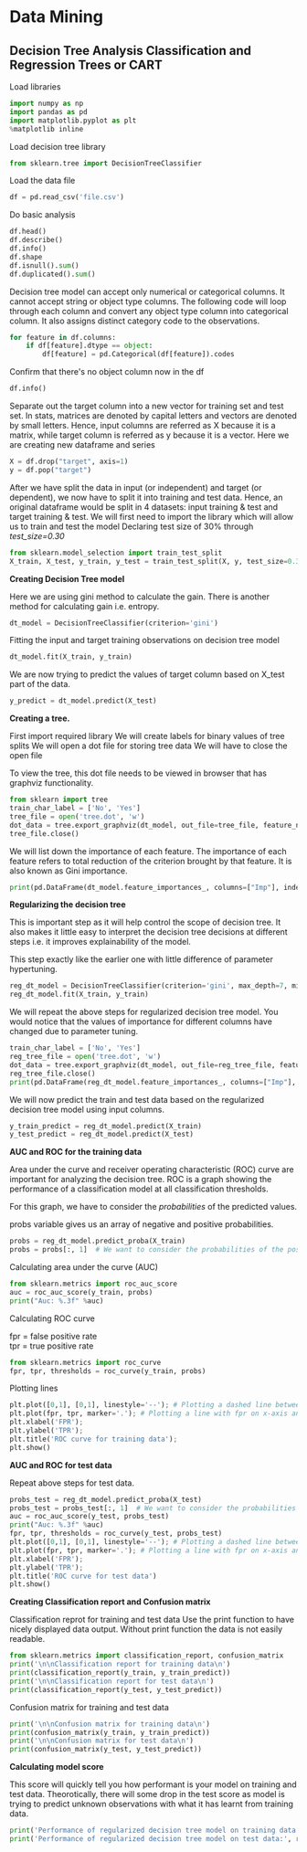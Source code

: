 # Data Mining

## Decision Tree Analysis Classification and Regression Trees or CART 

Load libraries

```python
import numpy as np
import pandas as pd
import matplotlib.pyplot as plt
%matplotlib inline
```

Load decision tree library

```python
from sklearn.tree import DecisionTreeClassifier
```

Load the data file

```python 
df = pd.read_csv('file.csv')
```


Do basic analysis

```python
df.head()
df.describe() 
df.info()
df.shape
df.isnull().sum()
df.duplicated().sum()
```

Decision tree model can accept only numerical or categorical columns. It cannot accept string or object type columns.
The following code will loop through each column and convert any object type column into categorical column. It also assigns distinct category code to the observations. 

```python 
for feature in df.columns:
    if df[feature].dtype == object:
        df[feature] = pd.Categorical(df[feature]).codes
```

Confirm that there's no object column now in the df

```python
df.info()
```

Separate out the target column into a new vector for training set and test set. 
In stats, matrices are denoted by capital letters and vectors are denoted by small letters. Hence, input columns are referred as X because it is a matrix, while target column is referred as y because it is a vector.
Here we are creating new dataframe and series

```python
X = df.drop("target", axis=1)
y = df.pop("target")
```

After we have split the data in input (or independent) and target (or dependent), we now have to split it into training and test data. Hence, an original dataframe would be split in 4 datasets: input training & test and target training & test. 
We will first need to import the library which will allow us to train and test the model
Declaring test size of 30% through _test_size=0.30_

```python
from sklearn.model_selection import train_test_split
X_train, X_test, y_train, y_test = train_test_split(X, y, test_size=0.30, random_state=123)
```

**Creating Decision Tree model**

Here we are using gini method to calculate the gain. There is another method for calculating gain i.e. entropy. 

```python
dt_model = DecisionTreeClassifier(criterion='gini')
```

Fitting the input and target training observations on decision tree model
```python
dt_model.fit(X_train, y_train)
```

We are now trying to predict the values of target column based on X_test part of the data.

```python
y_predict = dt_model.predict(X_test)
```


**Creating a tree.**

First import required library
We will create labels for binary values of tree splits
We will open a dot file for storing tree data
We will have to close the open file

To view the tree, this dot file needs to be viewed in browser that has graphviz functionality. 

```python
from sklearn import tree
train_char_label = ['No', 'Yes']
tree_file = open('tree.dot', 'w')
dot_data = tree.export_graphviz(dt_model, out_file=tree_file, feature_names=list(X_train), class_names=list(train_char_label))
tree_file.close()
```

We will list down the importance of each feature.
The importance of each feature refers to total reduction of the criterion brought by that feature. It is also known as Gini importance.
```python
print(pd.DataFrame(dt_model.feature_importances_, columns=["Imp"], index=X_train.columns))
```



**Regularizing the decision tree** 

This is important step as it will help control the scope of decision tree. It also makes it little easy to interpret the decision tree decisions at different steps i.e. it improves explainability of the model.

This step exactly like the earlier one with little difference of parameter hypertuning.

```python
reg_dt_model = DecisionTreeClassifier(criterion='gini', max_depth=7, min_samples_leaf=10, min_samples_split=30)
reg_dt_model.fit(X_train, y_train)
```

We will repeat the above steps for regularized decision tree model. You would notice that the values of importance for different columns have changed due to parameter tuning.

```python
train_char_label = ['No', 'Yes']
reg_tree_file = open('tree.dot', 'w')
dot_data = tree.export_graphviz(dt_model, out_file=reg_tree_file, feature_names=list(X_train), class_names=list(train_char_label))
reg_tree_file.close()
print(pd.DataFrame(reg_dt_model.feature_importances_, columns=["Imp"], index=X_train.columns))
```

We will now predict the train and test data based on the regularized decision tree model using input columns. 

```python
y_train_predict = reg_dt_model.predict(X_train)
y_test_predict = reg_dt_model.predict(X_test)
```

**AUC and ROC for the training data**

Area under the curve and receiver operating characteristic (ROC) curve are important for analyzing the decision tree. ROC is a graph showing the performance of a classification model at all classification thresholds.

For this graph, we have to consider the _probabilities_ of the predicted values.

probs variable gives us an array of negative and positive probabilities.

```python
probs = reg_dt_model.predict_proba(X_train)
probs = probs[:, 1]  # We want to consider the probabilities of the positive outcomes only
```

Calculating area under the curve (AUC)

```python
from sklearn.metrics import roc_auc_score
auc = roc_auc_score(y_train, probs)
print("Auc: %.3f" %auc)
```

Calculating ROC curve

fpr = false positive rate <br>
tpr = true positive rate 


```python
from sklearn.metrics import roc_curve
fpr, tpr, thresholds = roc_curve(y_train, probs)
```

Plotting lines

```python
plt.plot([0,1], [0,1], linestyle='--'); # Plotting a dashed line between two points 0,0 and 1,1
plt.plot(fpr, tpr, marker='.'); # Plotting a line with fpr on x-axis and tpr on y-axis
plt.xlabel('FPR');
plt.ylabel('TPR');
plt.title('ROC curve for training data');
plt.show()
```

**AUC and ROC for test data**

Repeat above steps for test data.

```python
probs_test = reg_dt_model.predict_proba(X_test)
probs_test = probs_test[:, 1]  # We want to consider the probabilities of the positive outcomes onlyauc = roc_auc_score(y_test, probs)
auc = roc_auc_score(y_test, probs_test)
print("Auc: %.3f" %auc)
fpr, tpr, thresholds = roc_curve(y_test, probs_test)
plt.plot([0,1], [0,1], linestyle='--'); # Plotting a dashed line between two points 0,0 and 1,1
plt.plot(fpr, tpr, marker='.'); # Plotting a line with fpr on x-axis and tpr on y-axis
plt.xlabel('FPR');
plt.ylabel('TPR');
plt.title('ROC curve for test data')
plt.show()
```

**Creating Classification report and Confusion matrix**

Classification reprot for training and test data
Use the print function to have nicely displayed data output. Without print function the data is not easily readable. 

```python
from sklearn.metrics import classification_report, confusion_matrix
print('\n\nClassification report for training data\n')
print(classification_report(y_train, y_train_predict))
print('\n\nClassification report for test data\n')
print(classification_report(y_test, y_test_predict))
```

Confusion matrix for training and test data

```python
print('\n\nConfusion matrix for training data\n')
print(confusion_matrix(y_train, y_train_predict))
print('\n\nConfusion matrix for test data\n')
print(confusion_matrix(y_test, y_test_predict))
```

**Calculating model score**

This score will quickly tell you how performant is your model on training and test data. Theorotically, there will some drop in the test score as model is trying to predict unknown observations with what it has learnt from training data. 

```python
print('Performance of regularized decision tree model on training data:', reg_dt_model.score(X_train, y_train))
print('Performance of regularized decision tree model on test data:', reg_dt_model.score(X_test, y_test))
```
